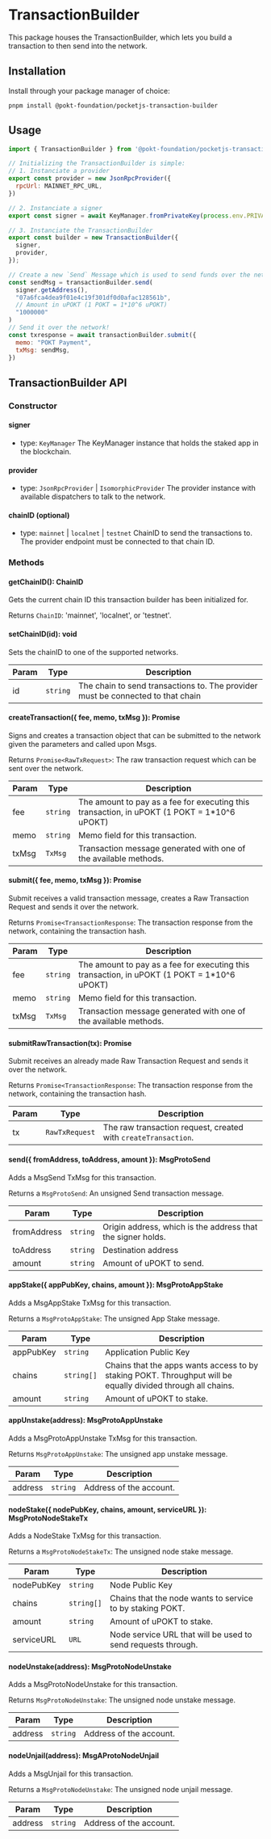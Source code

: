 # TransactionBuilder

This package houses the TransactionBuilder, which lets you build a transaction to then send into the network.

## Installation
Install through your package manager of choice:
```
pnpm install @pokt-foundation/pocketjs-transaction-builder
```

## Usage

```js 
import { TransactionBuilder } from '@pokt-foundation/pocketjs-transaction-builder'

// Initializing the TransactionBuilder is simple:
// 1. Instanciate a provider
export const provider = new JsonRpcProvider({
  rpcUrl: MAINNET_RPC_URL,
})

// 2. Instanciate a signer
export const signer = await KeyManager.fromPrivateKey(process.env.PRIVATE_KEY)

// 3. Instanciate the TransactionBuilder
export const builder = new TransactionBuilder({
  signer,
  provider,
});

// Create a new `Send` Message which is used to send funds over the network.
const sendMsg = transactionBuilder.send(
  signer.getAddress(), 
  "07a6fca4dea9f01e4c19f301df0d0afac128561b",
  // Amount in uPOKT (1 POKT = 1*10^6 uPOKT)
  "1000000"
)
// Send it over the network!
const txresponse = await transactionBuilder.submit({
  memo: "POKT Payment",
  txMsg: sendMsg,
})
```

## TransactionBuilder API

### Constructor
#### signer
- type: `KeyManager`
The KeyManager instance that holds the staked app in the blockchain.

#### provider
- type: `JsonRpcProvider` | `IsomorphicProvider`
The provider instance with available dispatchers to talk to the network.

#### chainID (optional)
- type: `mainnet` | `localnet` | `testnet`
ChainID to send the transactions to. The provider endpoint must be connected to that chain ID.

### Methods
#### getChainID(): ChainID
Gets the current chain ID this transaction builder has been initialized for.

Returns `ChainID`: 'mainnet', 'localnet', or 'testnet'.

#### setChainID(id): void
Sets the chainID to one of the supported networks.

| Param       | Type      | Description                                                                     |
|-------------|-----------|---------------------------------------------------------------------------------|
| id          | `string`  | The chain to send transactions to. The provider must be connected to that chain |

#### createTransaction({ fee, memo, txMsg }): Promise<RawTxRequest>
Signs and creates a transaction object that can be submitted to the network given the parameters and called upon Msgs.

Returns `Promise<RawTxRequest>`: The raw transaction request which can be sent over the network.

| Param | Type     | Description                                                                                 |
|-------|----------|---------------------------------------------------------------------------------------------|
| fee   | `string` | The amount to pay as a fee for executing this transaction, in uPOKT (1 POKT = 1*10^6 uPOKT) |
| memo  | `string` | Memo field for this transaction.                                                            |
| txMsg | `TxMsg`  | Transaction message generated with one of the available methods.                            |

#### submit({ fee, memo, txMsg }): Promise<TransactionResponse>
Submit receives a valid transaction message, creates a Raw Transaction Request and sends it over the network.

Returns `Promise<TransactionResponse`: The transaction response from the network, containing the transaction hash.

| Param | Type     | Description                                                                                 |
|-------|----------|---------------------------------------------------------------------------------------------|
| fee   | `string` | The amount to pay as a fee for executing this transaction, in uPOKT (1 POKT = 1*10^6 uPOKT) |
| memo  | `string` | Memo field for this transaction.                                                            |
| txMsg | `TxMsg`  | Transaction message generated with one of the available methods.                            |

#### submitRawTransaction(tx): Promise<TransactionResponse>
Submit receives an already made Raw Transaction Request and sends it over the network.

Returns `Promise<TransactionResponse`: The transaction response from the network, containing the transaction hash.

| Param | Type           | Description                                                    |
|-------|----------------|----------------------------------------------------------------|
| tx    | `RawTxRequest` | The raw transaction request, created with `createTransaction`. |

#### send({ fromAddress, toAddress, amount }): MsgProtoSend
Adds a MsgSend TxMsg for this transaction.

Returns a `MsgProtoSend`: An unsigned Send transaction message.

| Param       | Type     | Description                                                 |
|-------------|----------|-------------------------------------------------------------|
| fromAddress | `string` | Origin address, which is the address that the signer holds. |
| toAddress   | `string` | Destination address                                         |
| amount      | `string` | Amount of uPOKT to send.                                    |

#### appStake({ appPubKey, chains, amount }): MsgProtoAppStake
Adds a MsgAppStake TxMsg for this transaction.

Returns a `MsgProtoAppStake`: The unsigned App Stake message.

| Param     | Type       | Description                                                                                                  |
|-----------|------------|--------------------------------------------------------------------------------------------------------------|
| appPubKey | `string`   | Application Public Key                                                                                       |
| chains    | `string[]` | Chains that the apps wants access to by staking POKT. Throughput will be equally divided through all chains. |
| amount    | `string`   | Amount of uPOKT to stake.                                                                                    |

#### appUnstake(address): MsgProtoAppUnstake
Adds a MsgProtoAppUnstake TxMsg for this transaction.

Returns `MsgProtoAppUnstake`: The unsigned app unstake message.

| Param   | Type     | Description             |
|---------|----------|-------------------------|
| address | `string` | Address of the account. |

#### nodeStake({ nodePubKey, chains, amount, serviceURL }): MsgProtoNodeStakeTx
Adds a NodeStake TxMsg for this transaction.

Returns a `MsgProtoNodeStakeTx`: The unsigned node stake message.

| Param      | Type       | Description                                                  |
|------------|------------|--------------------------------------------------------------|
| nodePubKey | `string`   | Node Public Key                                              |
| chains     | `string[]` | Chains that the node wants to service to by staking POKT.    |
| amount     | `string`   | Amount of uPOKT to stake.                                    |
| serviceURL | `URL`      | Node service URL that will be used to send requests through. |

#### nodeUnstake(address): MsgProtoNodeUnstake
Adds a MsgProtoNodeUnstake for this transaction.

Returns `MsgProtoNodeUnstake`: The unsigned node unstake message.

| Param   | Type     | Description             |
|---------|----------|-------------------------|
| address | `string` | Address of the account. |

#### nodeUnjail(address): MsgAProtoNodeUnjail
Adds a MsgUnjail for this transaction.

Returns a `MsgProtoNodeUnstake`: The unsigned node unjail message.

| Param   | Type     | Description             |
|---------|----------|-------------------------|
| address | `string` | Address of the account. |
